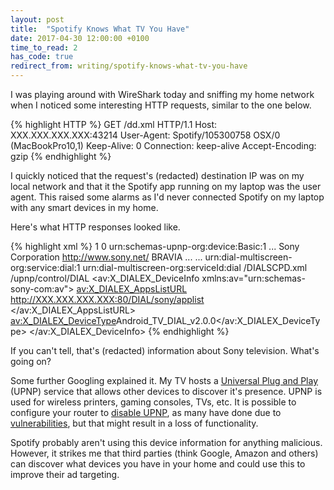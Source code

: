 ```yaml
---
layout: post
title:  "Spotify Knows What TV You Have"
date: 2017-04-30 12:00:00 +0100
time_to_read: 2
has_code: true
redirect_from: writing/spotify-knows-what-tv-you-have
---
```


I was playing around with WireShark today and sniffing my home network when I noticed some interesting HTTP requests, similar to the one below.

{% highlight HTTP %}
GET /dd.xml HTTP/1.1
Host: XXX.XXX.XXX.XXX:43214
User-Agent: Spotify/105300758 OSX/0 (MacBookPro10,1)
Keep-Alive: 0
Connection: keep-alive
Accept-Encoding: gzip
{% endhighlight %}

I quickly noticed that the request's (redacted) destination IP was on my local network and that it the Spotify app running on my laptop was the user agent. This raised some alarms as I'd never connected Spotify on my laptop with any smart devices in my home.

Here's what HTTP responses looked like.

{% highlight xml %}
<root xmlns="urn:schemas-upnp-org:device-1-0">
  <specVersion>
    <major>1</major>
    <minor>0</minor>
  </specVersion>
  <device>
    <deviceType>urn:schemas-upnp-org:device:Basic:1</deviceType>
    <friendlyName>...</friendlyName>
    <manufacturer>Sony Corporation</manufacturer>
    <manufacturerURL>http://www.sony.net/</manufacturerURL>
    <modelDescription>BRAVIA</modelDescription>
    <modelName>...</modelName>
    <UDN>...</UDN>
    <serviceList>
      <service>
      <serviceType>urn:dial-multiscreen-org:service:dial:1</serviceType>
      <serviceId>urn:dial-multiscreen-org:serviceId:dial</serviceId>
      <SCPDURL>/DIALSCPD.xml</SCPDURL>
      <controlURL>/upnp/control/DIAL</controlURL>
      <eventSubURL/>
      </service>
    </serviceList>
    <av:X_DIALEX_DeviceInfo xmlns:av="urn:schemas-sony-com:av">
      <av:X_DIALEX_AppsListURL>
        http://XXX.XXX.XXX.XXX:80/DIAL/sony/applist
      </av:X_DIALEX_AppsListURL>
      <av:X_DIALEX_DeviceType>Android_TV_DIAL_v2.0.0</av:X_DIALEX_DeviceType>
    </av:X_DIALEX_DeviceInfo>
  </device>
</root>
{% endhighlight %}

If you can't tell, that's (redacted) information about Sony television. What's going on?

Some further Googling explained it. My TV hosts a [Universal Plug and Play](https://en.wikipedia.org/wiki/Universal_Plug_and_Play) (UPNP) service that allows other devices to discover it's presence. UPNP is used for wireless printers, gaming consoles, TVs, etc. It is possible to configure your router to [disable UPNP](https://www.forbes.com/sites/andygreenberg/2013/01/29/disable-a-protocol-called-upnp-on-your-router-now-to-avoid-a-serious-set-of-security-bugs/#5087d0a976b4), as many have done due to [vulnerabilities](https://en.wikipedia.org/wiki/Universal_Plug_and_Play#Problems_with_UPnP), but that might result in a loss of functionality.

Spotify probably aren't using this device information for anything malicious. However, it strikes me that third parties (think Google, Amazon and others) can discover what devices you have in your home and could use this to improve their ad targeting.
